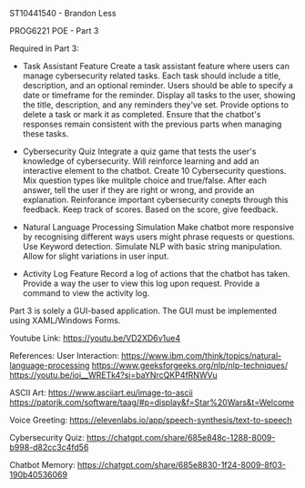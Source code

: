 ST10441540 - Brandon Less

PROG6221 POE - Part 3

Required in Part 3:
- Task Assistant Feature
  Create a task assistant feature where users can manage cybersecurity related tasks.
  Each task should include a title, description, and an optional reminder.
  Users should be able to specify a date or timeframe for the reminder.
  Display all tasks to the user, showing the title, description, and any reminders they've set.
  Provide options to delete a task or mark it as completed.
  Ensure that the chatbot's responses remain consistent with the previous parts when managing these tasks.
  
- Cybersecurity Quiz
  Integrate a quiz game that tests the user's knowledge of cybersecurity.
  Will reinforce learning and add an interactive element to the chatbot.
  Create 10 Cybersecurity questions.
  Mix question types like mulitple choice and true/false.
  After each answer, tell the user if they are right or wrong, and provide an explanation.
  Reinforance important cybersecurity conepts through this feedback.
  Keep track of scores.
  Based on the score, give feedback.
  
- Natural Language Processing Simulation
  Make chatbot more responsive by recognising different ways users might phrase requests or questions.
  Use Keyword detection.
  Simulate NLP with basic string manipulation.
  Allow for slight variations in user input.
  
- Activity Log Feature
  Record a log of actions that the chatbot has taken.
  Provide a way the user to view this log upon request.
  Provide a command to view the activity log.
  

Part 3 is solely a GUI-based application. The GUI must be implemented using XAML/Windows Forms.

Youtube Link:
https://youtu.be/VD2XD6v1ue4

References:
User Interaction:
https://www.ibm.com/think/topics/natural-language-processing
https://www.geeksforgeeks.org/nlp/nlp-techniques/
https://youtu.be/ioi__WRETk4?si=baYNrcQKP4fRNWVu

ASCII Art:
https://www.asciiart.eu/image-to-ascii
https://patorjk.com/software/taag/#p=display&f=Star%20Wars&t=Welcome

Voice Greeting:
https://elevenlabs.io/app/speech-synthesis/text-to-speech

Cybersecurity Quiz:
https://chatgpt.com/share/685e848c-1288-8009-b998-d82cc3c4fd56

Chatbot Memory:
https://chatgpt.com/share/685e8830-1f24-8009-8f03-190b40536069
